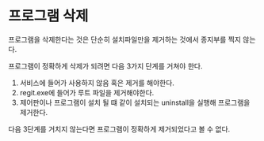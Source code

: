 # 프로그램 삭제

프로그램을 삭제한다는 것은 단순히 설치파일만을 제거하는 것에서 종지부를 찍지 않는다.

프로그램이 정확하게 삭제가 되려면 다음 3가지 단계를 거쳐야 한다.

1. 서비스에 들어가 사용하지 않음 혹은 제거를 해야한다.
2. regit.exe에 들어가 루트 파일을 제거해야한다.
3. 제어판이나 프로그램이 설치 될 떄 같이 설치되는 uninstall을 실행해 프로그램을 제거한다.

다음 3단계를 거치지 않는다면 프로그램이 정확하게 제거되었다고 볼 수 없다. 
